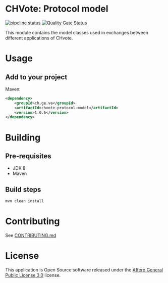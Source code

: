 # CHVote: Protocol model
[![pipeline status](https://gitlab.com/chvote2/protocol-core/chvote-protocol-model/badges/master/pipeline.svg)](https://gitlab.com/chvote2/protocol-core/chvote-protocol-model/commits/master)
[![Quality Gate Status](https://sonarcloud.io/api/project_badges/measure?project=chvote-protocol-model&metric=alert_status)](https://sonarcloud.io/dashboard?id=chvote-protocol-model)

This module contains the model classes used in exchanges between different applications of CHvote.

# Usage

## Add to your project

Maven:
```xml
<dependency>
    <groupId>ch.ge.ve</groupId>
    <artifactId>chvote-protocol-model</artifactId>
    <version>1.0.6</version>
</dependency>
```

# Building

## Pre-requisites

* JDK 8
* Maven

## Build steps

```bash
mvn clean install
```

# Contributing
See [CONTRIBUTING.md](https://gitlab.com/chvote2/documentation/chvote-docs/blob/master/CONTRIBUTING.md)

# License
This application is Open Source software released under the [Affero General Public License 3.0](https://gitlab.com/chvote2/protocol-core/chvote-protocol-model/blob/master/LICENSE)
license.
